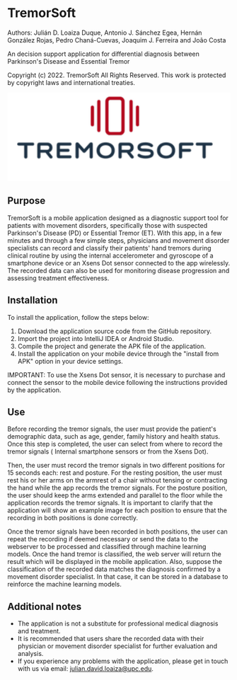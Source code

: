 # TremorSoft
Authors: Julián D. Loaiza Duque, Antonio J. Sánchez Egea, Hernán González Rojas, Pedro Chaná-Cuevas, Joaquim J. Ferreira and João Costa

An decision support application for differential diagnosis between Parkinson's Disease and Essential Tremor

Copyright (c) 2022. TremorSoft
All Rights Reserved. This work is protected by copyright laws and international treaties.

<p align="center"> 
  <img width="600" height="200" src=https://github.com/jdloaizad/TremorSoft/blob/master/app/src/main/res/drawable/logo.png>
</p>

## Purpose

TremorSoft is a mobile application designed as a diagnostic support tool for patients with movement disorders, specifically those with suspected Parkinson's Disease (PD) or Essential Tremor (ET). With this app, in a few minutes and through a few simple steps, physicians and movement disorder specialists can record and classify their patients' hand tremors during clinical routine by using the internal accelerometer and gyroscope of a smartphone device or an Xsens Dot sensor connected to the app wirelessly. The recorded data can also be used for monitoring disease progression and assessing treatment effectiveness.


## Installation

To install the application, follow the steps below:

1. Download the application source code from the GitHub repository.
2. Import the project into IntelliJ IDEA or Android Studio.
3. Compile the project and generate the APK file of the application.
4. Install the application on your mobile device through the "install from APK" option in your device settings.

IMPORTANT: To use the Xsens Dot sensor, it is necessary to purchase and connect the sensor to the mobile device following the instructions provided by the application.

## Use

Before recording the tremor signals, the user must provide the patient's demographic data, such as age, gender, family history and health status. Once this step is completed, the user can select from where to record the tremor signals ( Internal smartphone sensors or from the Xsens Dot).

Then, the user must record the tremor signals in two different positions for 15 seconds each: rest and posture. For the resting position, the user must rest his or her arms on the armrest of a chair without tensing or contracting the hand while the app records the tremor signals. For the posture position, the user should keep the arms extended and parallel to the floor while the application records the tremor signals. It is important to clarify that the application will show an example image for each position to ensure that the recording in both positions is done correctly.

Once the tremor signals have been recorded in both positions, the user can repeat the recording if deemed necessary or send the data to the webserver to be processed and classified through machine learning models. Once the hand tremor is classified, the web server will return the result which will be displayed in the mobile application. Also, suppose the classification of the recorded data matches the diagnosis confirmed by a movement disorder specialist. In that case, it can be stored in a database to reinforce the machine learning models.

## Additional notes
- The application is not a substitute for professional medical diagnosis and treatment.
- It is recommended that users share the recorded data with their physician or movement disorder specialist for further evaluation and analysis.
- If you experience any problems with the application, please get in touch with us via email: julian.david.loaiza@upc.edu.
